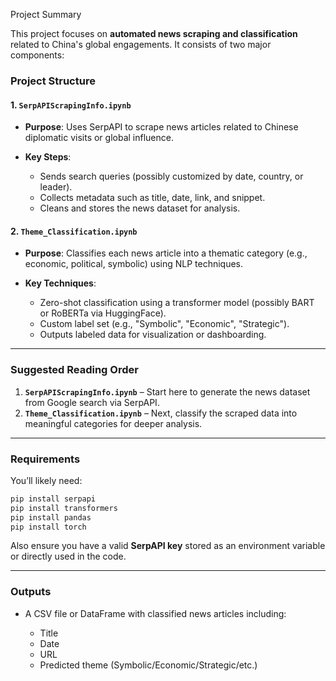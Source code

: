 Project Summary

This project focuses on **automated news scraping and classification** related to China's global engagements. It consists of two major components:



### Project Structure

#### 1. `SerpAPIScrapingInfo.ipynb`

* **Purpose**: Uses SerpAPI to scrape news articles related to Chinese diplomatic visits or global influence.
* **Key Steps**:

  * Sends search queries (possibly customized by date, country, or leader).
  * Collects metadata such as title, date, link, and snippet.
  * Cleans and stores the news dataset for analysis.

#### 2. `Theme_Classification.ipynb`

* **Purpose**: Classifies each news article into a thematic category (e.g., economic, political, symbolic) using NLP techniques.
* **Key Techniques**:

  * Zero-shot classification using a transformer model (possibly BART or RoBERTa via HuggingFace).
  * Custom label set (e.g., "Symbolic", "Economic", "Strategic").
  * Outputs labeled data for visualization or dashboarding.

---

### Suggested Reading Order

1. **`SerpAPIScrapingInfo.ipynb`** – Start here to generate the news dataset from Google search via SerpAPI.
2. **`Theme_Classification.ipynb`** – Next, classify the scraped data into meaningful categories for deeper analysis.

---

### Requirements

You’ll likely need:

```bash
pip install serpapi
pip install transformers
pip install pandas
pip install torch
```

Also ensure you have a valid **SerpAPI key** stored as an environment variable or directly used in the code.

---

### Outputs

* A CSV file or DataFrame with classified news articles including:

  * Title
  * Date
  * URL
  * Predicted theme (Symbolic/Economic/Strategic/etc.)



